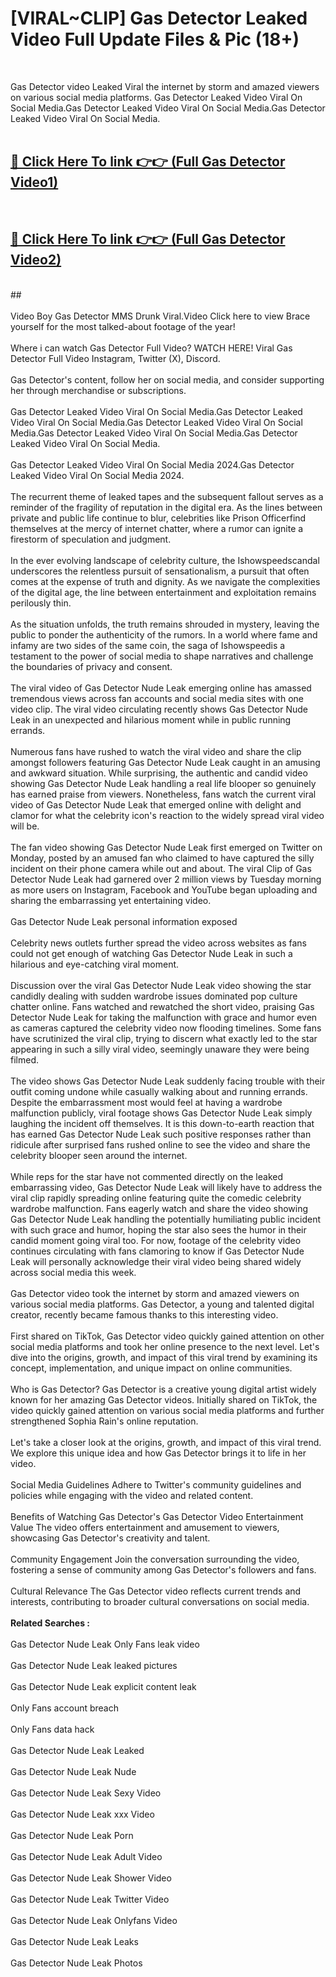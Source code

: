 # [VIRAL~CLIP] Gas Detector Leaked Video Full Update Files & Pic (18+) <br>
<br>

Gas Detector video Leaked Viral the internet by storm and amazed viewers on various social media platforms. Gas Detector Leaked Video Viral On Social Media.Gas Detector Leaked Video Viral On Social Media.Gas Detector Leaked Video Viral On Social Media.<br>
 <br>

##  <a href="https://play.trustnlinepharmacy.us?title=Full Gas_Detector&ref=git">🔴 Click Here To link 👉👉 (Full Gas Detector Video1)</a><br>
  <br>

##  <a href="https://play.trustnlinepharmacy.us?title=Full Gas_Detector&ref=git">🔴 Click Here To link 👉👉 (Full Gas Detector Video2)</a><br>
  <br>
  ##


  <br>

  <br>
Video Boy Gas Detector MMS Drunk Viral.Video Click here to view Brace yourself for the most talked-about footage of the year!
<br><br>
Where i can watch Gas Detector Full Video? WATCH HERE! Viral Gas Detector Full Video Instagram, Twitter (X), Discord.
<br><br>
Gas Detector's content, follow her on social media, and consider supporting her through merchandise or subscriptions.
<br><br>
Gas Detector Leaked Video Viral On Social Media.Gas Detector Leaked Video Viral On Social Media.Gas Detector Leaked Video Viral On Social Media.Gas Detector Leaked Video Viral On Social Media.Gas Detector Leaked Video Viral On Social Media.
<br><br>
Gas Detector Leaked Video Viral On Social Media 2024.Gas Detector Leaked Video Viral On Social Media 2024.
<br><br>
The recurrent theme of leaked tapes and the subsequent fallout serves as a reminder of the fragility of reputation in the digital era. As the lines between private and public life continue to blur, celebrities like Prison Officerfind themselves at the mercy of internet chatter, where a rumor can ignite a firestorm of speculation and judgment.
<br><br>
In the ever evolving landscape of celebrity culture, the Ishowspeedscandal underscores the relentless pursuit of sensationalism, a pursuit that often comes at the expense of truth and dignity. As we navigate the complexities of the digital age, the line between entertainment and exploitation remains perilously thin.
<br><br>
As the situation unfolds, the truth remains shrouded in mystery, leaving the public to ponder the authenticity of the rumors. In a world where fame and infamy are two sides of the same coin, the saga of Ishowspeedis a testament to the power of social media to shape narratives and challenge the boundaries of privacy and consent.
<br><br>
The viral video of Gas Detector Nude Leak emerging online has amassed tremendous views across fan accounts and social media sites with one video clip. The viral video circulating recently shows Gas Detector Nude Leak in an unexpected and hilarious moment while in public running errands.
<br><br>
Numerous fans have rushed to watch the viral video and share the clip amongst followers featuring Gas Detector Nude Leak caught in an amusing and awkward situation. While surprising, the authentic and candid video showing Gas Detector Nude Leak handling a real life blooper so genuinely has earned praise from viewers. Nonetheless, fans watch the current viral video of Gas Detector Nude Leak that emerged online with delight and clamor for what the celebrity icon's reaction to the widely spread viral video will be.
<br><br>
The fan video showing Gas Detector Nude Leak first emerged on Twitter on Monday, posted by an amused fan who claimed to have captured the silly incident on their phone camera while out and about. The viral Clip of Gas Detector Nude Leak had garnered over 2 million views by Tuesday morning as more users on Instagram, Facebook and YouTube began uploading and sharing the embarrassing yet entertaining video.
<br><br>
Gas Detector Nude Leak personal information exposed
<br><br>
Celebrity news outlets further spread the video across websites as fans could not get enough of watching Gas Detector Nude Leak in such a hilarious and eye-catching viral moment.
<br><br>
Discussion over the viral Gas Detector Nude Leak video showing the star candidly dealing with sudden wardrobe issues dominated pop culture chatter online. Fans watched and rewatched the short video, praising Gas Detector Nude Leak for taking the malfunction with grace and humor even as cameras captured the celebrity video now flooding timelines. Some fans have scrutinized the viral clip, trying to discern what exactly led to the star appearing in such a silly viral video, seemingly unaware they were being filmed.
<br><br>
The video shows Gas Detector Nude Leak suddenly facing trouble with their outfit coming undone while casually walking about and running errands. Despite the embarrassment most would feel at having a wardrobe malfunction publicly, viral footage shows Gas Detector Nude Leak simply laughing the incident off themselves. It is this down-to-earth reaction that has earned Gas Detector Nude Leak such positive responses rather than ridicule after surprised fans rushed online to see the video and share the celebrity blooper seen around the internet.
<br><br>
While reps for the star have not commented directly on the leaked embarrassing video, Gas Detector Nude Leak will likely have to address the viral clip rapidly spreading online featuring quite the comedic celebrity wardrobe malfunction. Fans eagerly watch and share the video showing Gas Detector Nude Leak handling the potentially humiliating public incident with such grace and humor, hoping the star also sees the humor in their candid moment going viral too. For now, footage of the celebrity video continues circulating with fans clamoring to know if Gas Detector Nude Leak will personally acknowledge their viral video being shared widely across social media this week.
<br><br>
Gas Detector video took the internet by storm and amazed viewers on various social media platforms. Gas Detector, a young and talented digital creator, recently became famous thanks to this interesting video.
<br><br>
First shared on TikTok, Gas Detector video quickly gained attention on other social media platforms and took her online presence to the next level. Let's dive into the origins, growth, and impact of this viral trend by examining its concept, implementation, and unique impact on online communities.
<br><br>
Who is Gas Detector? Gas Detector is a creative young digital artist widely known for her amazing Gas Detector videos. Initially shared on TikTok, the video quickly gained attention on various social media platforms and further strengthened Sophia Rain's online reputation.
<br><br>
Let's take a closer look at the origins, growth, and impact of this viral trend. We explore this unique idea and how Gas Detector brings it to life in her video.
<br><br>
Social Media Guidelines Adhere to Twitter's community guidelines and policies while engaging with the video and related content.
<br><br>
Benefits of Watching Gas Detector's Gas Detector Video Entertainment Value The video offers entertainment and amusement to viewers, showcasing Gas Detector's creativity and talent.
<br><br>
Community Engagement Join the conversation surrounding the video, fostering a sense of community among Gas Detector's followers and fans.
<br><br>
Cultural Relevance The Gas Detector video reflects current trends and interests, contributing to broader cultural conversations on social media.
<br><br>
<strong>Related Searches :</strong>
<br><br>
Gas Detector Nude Leak Only Fans leak video
<br><br>
Gas Detector Nude Leak leaked pictures
<br><br>
Gas Detector Nude Leak explicit content leak
<br><br>
Only Fans account breach
<br><br>
Only Fans data hack
<br><br>
Gas Detector Nude Leak Leaked
<br><br>
Gas Detector Nude Leak Nude
<br><br>
Gas Detector Nude Leak Sexy Video
<br><br>
Gas Detector Nude Leak xxx Video
<br><br>
Gas Detector Nude Leak Porn
<br><br>
Gas Detector Nude Leak Adult Video
<br><br>
Gas Detector Nude Leak Shower Video
<br><br>
Gas Detector Nude Leak Twitter Video
<br><br>
Gas Detector Nude Leak Onlyfans Video
<br><br>
Gas Detector Nude Leak Leaks
<br><br>
Gas Detector Nude Leak Photos